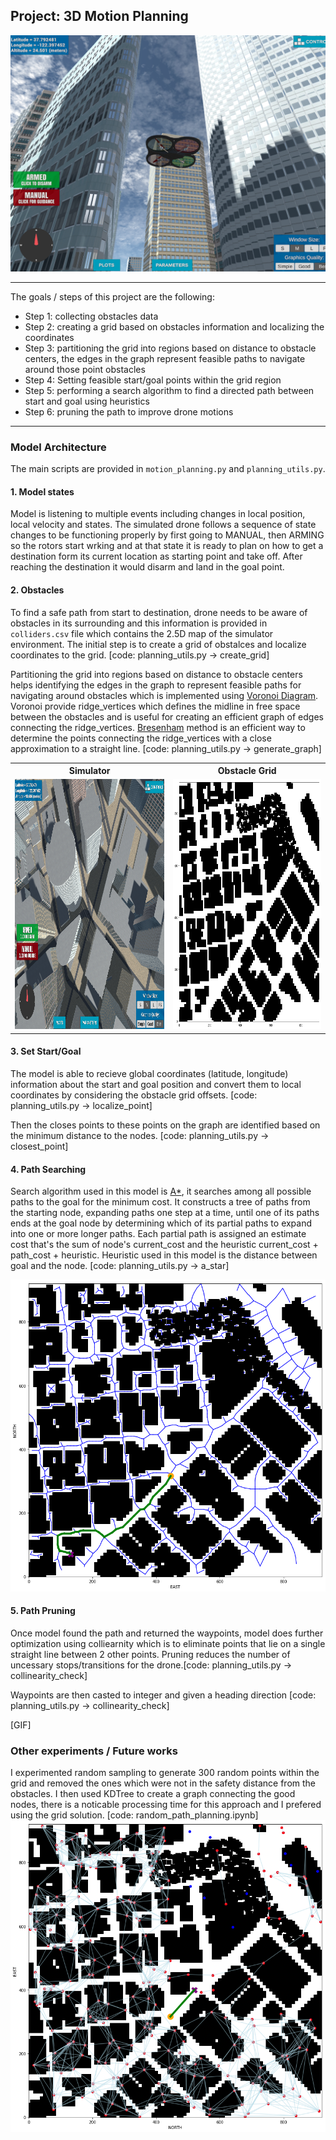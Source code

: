 ## Project: 3D Motion Planning
![Quad Image](./misc/enroute.png)

---
The goals / steps of this project are the following:

 - Step 1: collecting obstacles data
 - Step 2: creating a grid based on obstacles information and localizing the coordinates
 - Step 3: partitioning the grid into regions based on distance to obstacle centers, the edges in the graph represent feasible paths to navigate around those point obstacles 
 - Step 4: Setting feasible start/goal points within the grid region
 - Step 5: performing a search algorithm to find a directed path between start and goal using heuristics
 - Step 6: pruning the path to improve drone motions 
 
---
### Model Architecture

The main scripts are provided in `motion_planning.py` and `planning_utils.py`. 

#### 1. Model states

Model is listening to multiple events including changes in local position, local velocity and states. The simulated drone follows a sequence of state changes to be functioning properly by first going to MANUAL, then ARMING so the rotors start wrking and at that state it is ready to plan on how to get a destination form its current location as starting point and take off. After reaching the destination it would disarm and land in the goal point.

#### 2. Obstacles

To find a safe path from start to destination, drone needs to be aware of obstacles in its surrounding and this information is provided in `colliders.csv` file which contains the 2.5D map of the simulator environment. The initial step is to create a grid of obstalces and localize coordinates to the grid. [code: planning_utils.py -> create_grid]

Partitioning the grid into regions based on distance to obstacle centers helps identifying the edges in the graph to represent feasible paths for navigating around obstacles which is implemented using [Voronoi Diagram](https://en.wikipedia.org/wiki/Voronoi_diagram). Voronoi provide ridge_vertices which defines the midline in free space between the obstacles and is useful for creating an efficient graph of edges connecting the ridge_vertices. [Bresenham](https://en.wikipedia.org/wiki/Bresenham%27s_line_algorithm) method is an efficient way to determine the points connecting the ridge_vertices with a close approximation to a straight line. [code: planning_utils.py -> generate_graph]

<table style="width:100%">
  <tr>
    <th>Simulator</th>
    <th>Obstacle Grid</th>
  </tr>
  <tr>
    <td><img src="./misc/high_up.png" width="500" height="400"/></td>
    <td><img src="./misc/obstacle_map.png" width="500" height="400"/></td>
  </tr>
</table>



#### 3. Set Start/Goal

The model is able to recieve global coordinates (latitude, longitude) information about the start and goal position and convert them to local coordinates by considering the obstacle grid offsets. [code: planning_utils.py -> localize_point]

Then the closes points to these points on the graph are identified based on the minimum distance to the nodes. [code: planning_utils.py -> closest_point]


#### 4. Path Searching

Search algorithm used in this model is [A*](https://en.wikipedia.org/wiki/A*_search_algorithm), it searches among all possible paths to the goal for the minimum cost. It constructs a tree of paths from the starting node, expanding paths one step at a time, until one of its paths ends at the goal node by determining which of its partial paths to expand into one or more longer paths. Each partial path is assigned an estimate cost that's the sum of node's current_cost and the heuristic current_cost + path_cost + heuristic. Heuristic used in this model is the distance between goal and the node. [code: planning_utils.py -> a_star]

![A* Search Path](./misc/voronoi_graph.png)

#### 5. Path Pruning

Once model found the path and returned the waypoints, model does further optimization using colliearnity which is to eliminate points that lie on a single straight line between 2 other points. Pruning reduces the number of uncessary stops/transitions for the drone.[code: planning_utils.py -> collinearity_check] 

Waypoints are then casted to integer and given a heading direction [code: planning_utils.py -> collinearity_check] 

[GIF]


### Other experiments / Future works

I experimented random sampling to generate 300 random points within the grid and removed the ones which were not in the safety distance from the obstacles. I then used KDTree to create a graph connecting the good nodes, there is a noticable processing time for this approach and I prefered using the grid solution. [code: random_path_planning.ipynb] 
![Random Sampling](./misc/random_sampling.png)




